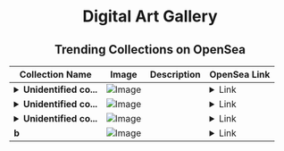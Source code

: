 <div align="center">

# Digital Art Gallery

## Trending Collections on OpenSea

| Collection Name                       | Image                                                                                     | Description                       | OpenSea Link                                                                                          |
|---------------------------------------|-------------------------------------------------------------------------------------------|-----------------------------------|--------------------------------------------------------------------------------------------------------|
| **<details><summary>Unidentified co...</summary>Unidentified contract 45277c9d-5e1e-44e8-aab8-8b19dd995bc7</details>** | ![Image](https://i.seadn.io/s/raw/files/e9acf51ddce687ccf33c485e916aec1b.jpg?w=500&auto=format?w=200&auto=format) |  | <details><summary>Link</summary>[Unidentified contract 45277c9d-5e1e-44e8-aab8-8b19dd995bc7](https://opensea.io/collection/unidentified-contract-45277c9d-5e1e-44e8-aab8-8b19)</details> |
| **<details><summary>Unidentified co...</summary>Unidentified contract edf07948-55f5-40a1-9792-83ee9f9c2d88</details>** | ![Image](https://i.seadn.io/s/raw/files/a837708742ad8afcb35eb60ba787976d.jpg?w=500&auto=format?w=200&auto=format) |  | <details><summary>Link</summary>[Unidentified contract edf07948-55f5-40a1-9792-83ee9f9c2d88](https://opensea.io/collection/unidentified-contract-edf07948-55f5-40a1-9792-83ee)</details> |
| **<details><summary>Unidentified co...</summary>Unidentified contract 8467f9cc-a43e-491c-9e47-ee4038a008a9</details>** | ![Image](https://i.seadn.io/s/raw/files/e9acf51ddce687ccf33c485e916aec1b.jpg?w=500&auto=format?w=200&auto=format) |  | <details><summary>Link</summary>[Unidentified contract 8467f9cc-a43e-491c-9e47-ee4038a008a9](https://opensea.io/collection/unidentified-contract-8467f9cc-a43e-491c-9e47-ee40)</details> |
| **b** | ![Image](https://i.seadn.io/s/raw/files/184e879e8a72d766d5e53fa9cfa29237.jpg?w=500&auto=format?w=200&auto=format) |  | <details><summary>Link</summary>[b](https://opensea.io/collection/b-15505)</details> |

</div>